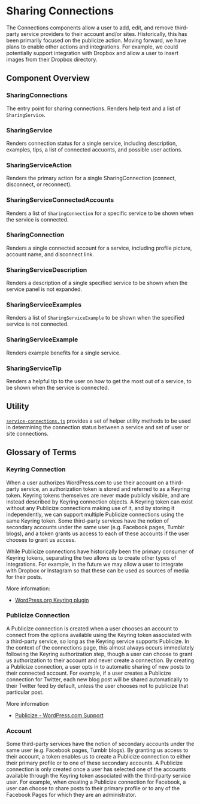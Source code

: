 Sharing Connections
===================

The Connections components allow a user to add, edit, and remove third-party service providers to their account and/or sites. Historically, this has been primarily focused on the publicize action. Moving forward, we have plans to enable other actions and integrations. For example, we could potentially support integration with Dropbox and allow a user to insert images from their Dropbox directory.

## Component Overview

### SharingConnections

The entry point for sharing connections. Renders help text and a list of `SharingService`.

### SharingService

Renders connection status for a single service, including description, examples, tips, a list of connected accuonts, and possible user actions.

### SharingServiceAction

Renders the primary action for a single SharingConnection (connect, disconnect, or reconnect).

### SharingServiceConnectedAccounts

Renders a list of `SharingConnection` for a specific service to be shown when the service is connected.

### SharingConnection

Renders a single connected account for a service, including profile picture, account name, and disconnect link.

### SharingServiceDescription

Renders a description of a single specified service to be shown when the service panel is not expanded.

### SharingServiceExamples

Renders a list of `SharingServiceExample` to be shown when the specified service is not connected.

### SharingServiceExample

Renders example benefits for a single service.

### SharingServiceTip

Renders a helpful tip to the user on how to get the most out of a service, to be shown when the service is connected.

## Utility

[`service-connections.js`](./service-connections.js) provides a set of helper utility methods to be used in determining the connection status between a service and set of user or site connections.

## Glossary of Terms

### Keyring Connection

When a user authorizes WordPress.com to use their account on a third-party service, an authorization token is stored and referred to as a Keyring token. Keyring tokens themselves are never made publicly visible, and are instead described by Keyring connection objects. A Keyring token can exist without any Publicize connections making use of it, and by storing it independently, we can support multiple Publicize connections using the same Keyring token. Some third-party services have the notion of secondary accounts under the same user (e.g. Facebook pages, Tumblr blogs), and a token grants us access to each of these accounts if the user chooses to grant us access.

While Publicize connections have historically been the primary consumer of Keyring tokens, separating the two allows us to create other types of integrations. For example, in the future we may allow a user to integrate with Dropbox or Instagram so that these can be used as sources of media for their posts.

More information:
- [WordPress.org Keyring plugin](https://wordpress.org/plugins/keyring/)

### Publicize Connection

A Publicize connection is created when a user chooses an account to connect from the options available using the Keyring token associated with a third-party service, so long as the Keyring service supports Publicize. In the context of the connections page, this almost always occurs immediately following the Keyring authorization step, though a user can choose to grant us authorization to their account and never create a connection. By creating a Publicize connection, a user opts in to automatic sharing of new posts to their connected account. For example, if a user creates a Publicize connection for Twitter, each new blog post will be shared automatically to their Twitter feed by default, unless the user chooses not to publicize that particular post.

More information
- [Publicize - WordPress.com Support](https://support.wordpress.com/publicize/)

### Account

Some third-party services have the notion of secondary accounts under the same user (e.g. Facebook pages, Tumblr blogs). By granting us access to their account, a token enables us to create a Publicize connection to either their primary profile or to one of these secondary accounts. A Publicize connection is only created once a user has selected one of the accounts available through the Keyring token associated with the third-party service user. For example, when creating a Publicize connection for Facebook, a user can choose to share posts to their primary profile or to any of the Facebook Pages for which they are an administrator.
